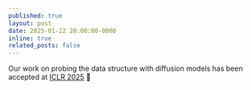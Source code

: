 ```yaml
---
published: true
layout: post
date: 2025-01-22 20:00:00-0000
inline: true
related_posts: false
---
```


Our work on probing the data structure with diffusion models has been accepted at [ICLR 2025](https://openreview.net/forum?id=0GzqVqCKns) :tada:
